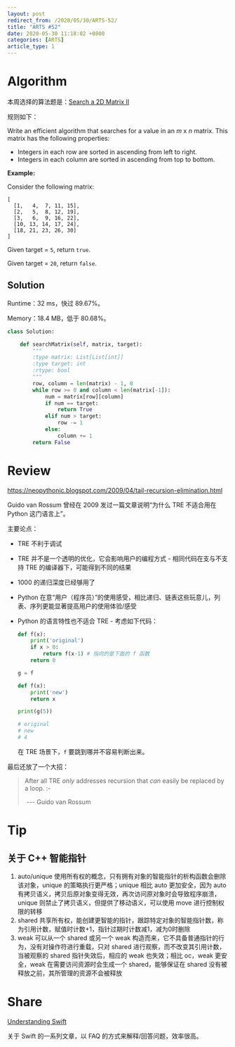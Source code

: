 ```yaml
---
layout: post
redirect_from: /2020/05/30/ARTS-52/
title: "ARTS #52"
date: 2020-05-30 11:18:02 +0800
categories: [ARTS]
article_type: 1
---
```



# Algorithm

本周选择的算法题是：[Search a 2D Matrix II](https://leetcode.com/problems/search-a-2d-matrix-ii/)


规则如下：

Write an efficient algorithm that searches for a value in an *m* x *n* matrix. This matrix has the following properties:

- Integers in each row are sorted in ascending from left to right.
- Integers in each column are sorted in ascending from top to bottom.

**Example:**

Consider the following matrix:

```
[
  [1,   4,  7, 11, 15],
  [2,   5,  8, 12, 19],
  [3,   6,  9, 16, 22],
  [10, 13, 14, 17, 24],
  [18, 21, 23, 26, 30]
]
```

Given target = `5`, return `true`.

Given target = `20`, return `false`.

## Solution

Runtime：32 ms，快过 89.67%。

Memory：18.4 MB，低于 80.68%。

```python
class Solution:

    def searchMatrix(self, matrix, target):
        """
        :type matrix: List[List[int]]
        :type target: int
        :rtype: bool
        """
        row, column = len(matrix) - 1, 0
        while row >= 0 and column < len(matrix[-1]):
            num = matrix[row][column]
            if num == target:
                return True
            elif num > target:
                row -= 1
            else:
                column += 1
        return False
```


# Review

https://neopythonic.blogspot.com/2009/04/tail-recursion-elimination.html

Guido van Rossum 曾经在 2009 发过一篇文章说明“为什么 TRE 不适合用在 Python 这门语言上”。

主要论点：

- TRE 不利于调试

- TRE 并不是一个透明的优化，它会影响用户的编程方式 - 相同代码在支与不支持 TRE 的编译器下，可能得到不同的结果

- 1000 的递归深度已经够用了

- Python 在意“用户（程序员）”的使用感受，相比递归、链表这些玩意儿，列表、序列更能显著提高用户的使用体验/感受

- Python 的语言特性也不适合 TRE - 考虑如下代码：

  ```python
  def f(x):
      print('original')
      if x > 0:
          return f(x-1) # 指向的是下面的 f 函数
      return 0
  
  g = f
  
  def f(x):
      print('new')
      return x
  
  print(g(5))
  
  # original
  # new
  # 4
  ```

  在 TRE 场景下，`f` 要跳到哪并不容易判断出来。

最后还放了一个大招：

> After all TRE *only* addresses recursion that *can* easily be replaced by a loop. :-
>
> ​	--- Guido van Rossum

# Tip

## 关于 C++ 智能指针

1. auto/unique 使用所有权的概念，只有拥有对象的智能指针的析构函数会删除该对象，unique 的策略执行更严格；unique 相比 auto 更加安全，因为 auto 有拷贝语义，拷贝后原对象变得无效，再次访问原对象时会导致程序崩溃，unique 则禁止了拷贝语义，但提供了移动语义，可以使用 move 进行控制权限的转移
2. shared 共享所有权，能创建更智能的指针，跟踪特定对象的智能指针数，称为引用计数，赋值时计数+1，指针过期时计数减1，减为0时删除
3. weak 可以从一个 shared 或另一个 weak 构造而来，它不具备普通指针的行为，没有对操作符进行重载，只对 shared 进行观察，而不改变其引用计数，当被观察的 shared 指针失效后，相应的 weak 也失效；相比 oc，weak 更安全，weak 在需要访问资源时会生成一个 shared，能够保证在 shared 没有被释放之前，其所管理的资源不会被释放

# Share

[Understanding Swift](https://www.hackingwithswift.com/quick-start/understanding-swift)

关于 Swift 的一系列文章，以 FAQ 的方式来解释/回答问题，效率很高。